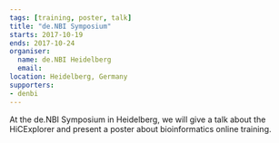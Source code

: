 ```yaml
---
tags: [training, poster, talk]
title: "de.NBI Symposium"
starts: 2017-10-19
ends: 2017-10-24
organiser:
  name: de.NBI Heidelberg
  email: 
location: Heidelberg, Germany
supporters:
- denbi
---
```


At the de.NBI Symposium in Heidelberg, we will give a talk about the HiCExplorer and present a poster about bioinformatics online training.